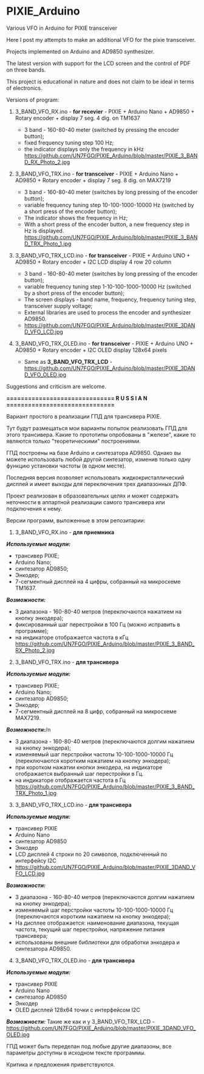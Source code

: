 # PIXIE_Arduino
Various VFO in Arduino for PIXIE transceiver

Here I post my attempts to make an additional VFO for the pixie transceiver.

Projects implemented on Arduino and AD9850 synthesizer.

The latest version with support for the LCD screen and the control of PDF on three bands.

This project is educational in nature and does not claim to be ideal in terms of electronics.

Versions of program:

1. 3_BAND_VFO_RX.ino - **for recevier** - PIXIE + Arduino Nano + AD9850 + Rotary encoder + display 7 seg. 4 dig. on TM1637
	- 3 band - 160-80-40 meter (switched by pressing the encoder button);
	- fixed frequency tuning step 100 Hz;
	- the indicator displays only the frequency in kHz
	https://github.com/UN7FGO/PIXIE_Arduino/blob/master/PIXIE_3_BAND_RX_Photo_2.jpg

2. 3_BAND_VFO_TRX.ino - **for transceiver** - PIXIE + Arduino Nano + AD9850 + Rotary encoder + display 7 seg. 8 dig. on MAX7219
	- 3 band - 160-80-40 meter (switches by long pressing of the encoder button);
	- variable frequency tuning step 10-100-1000-10000 Hz (switched by a short press of the encoder button);
	- The indicator shows the frequency in Hz;
	- With a short press of the encoder button, a new frequency step in Hz is displayed.
	https://github.com/UN7FGO/PIXIE_Arduino/blob/master/PIXIE_3_BAND_TRX_Photo_1.jpg

3. 3_BAND_VFO_TRX_LCD.ino - **for transceiver** - PIXIE + Arduino UNO + AD9850 + Rotary encoder + I2C LCD display 4 row 20 column
	- 3 band - 160-80-40 meter (switches by long pressing of the encoder button);
	- variable frequency tuning step 1-10-100-1000-10000 Hz (switched by a short press of the encoder button);
	- The screen displays - band name, frequency, frequency tuning step, transceiver supply voltage;
	- External libraries are used to process the encoder and synthesizer AD9850.
	- https://github.com/UN7FGO/PIXIE_Arduino/blob/master/PIXIE_3DAND_VFO_LCD.jpg

4. 3_BAND_VFO_TRX_OLED.ino - **for transceiver** - PIXIE + Arduino UNO + AD9850 + Rotary encoder + I2C OLED display 128x64 pixels
	- Same as **3_BAND_VFO_TRX_LCD** - https://github.com/UN7FGO/PIXIE_Arduino/blob/master/PIXIE_3DAND_VFO_OLED.jpg


Suggestions and criticism are welcome.


**============================== R U S S I A N ==============================**


Вариант простого в реализации ГПД для трансивера PIXIE.

Тут будут размещаться мои варианты попыток реализовать ГПД для этого трансивера.
Какие то прототипы опробованы в "железе", какие то являются только "теоретическими" построениями.

ГПД построены на базе Arduino и синтезатора AD9850.
Однако вы можете использовать любой другой синтезатор, изменив только одну функцию установки частоты (в одном месте).

Последняя версия позволяет использовать жидкокристаллический дисплей и имеет выходы для переключения трех диапазонных ДПФ.

Проект реализован в образовательных целях и может содержать неточности в аппартной реализации самого трансивера или подключения к нему.

Версии программ, выложенные в этом репозитарии:


1. 3_BAND_VFO_RX.ino - **для приемника** 

***Используемые модули:***
- трансивер PIXIE;
- Arduino Nano;
- синтезатор AD9850;
- Энкодер;
- 7-сегментный дисплей на 4 цифры, собранный на микросхеме TM1637.

***Возможности:***
- 3 диапазона - 160-80-40 метров (переключаются нажатием на кнопку энкодера);
- фиксированный шаг перестройки в 100 Гц (можно исправить в программе);
- на индикаторе отображается частота в кГц
https://github.com/UN7FGO/PIXIE_Arduino/blob/master/PIXIE_3_BAND_RX_Photo_2.jpg


2. 3_BAND_VFO_TRX.ino - **для трансивера**

***Используемые модули:***
- трансивер PIXIE;
- Arduino Nano; 
- синтезатор AD9850;
- Энкодер;
- 7-сегментный дисплей на 8 цифр, собранный на микросхеме MAX7219.

***Возможности:***/n
- 3 диапазона - 160-80-40 метров (переключаются долгим нажатием на кнопку энкодера);
- изменяемый шаг перстройки частоты 10-100-1000-10000 Гц (переключаются коротким нажатием на кнопку энкодера);
- при коротком нажатии кнопки энкодера, на индикаторе отображается выбранный шаг перестройки в Гц.
- на индикаторе отображается частота в Гц
https://github.com/UN7FGO/PIXIE_Arduino/blob/master/PIXIE_3_BAND_TRX_Photo_1.jpg


3. 3_BAND_VFO_TRX_LCD.ino - **для трансивера**

***Используемые модули:***
- трансивер PIXIE 
- Arduino Nano 
- синтезатор AD9850 
- Энкодер
- LCD дисплей 4 строки по 20 символов, подключенный по интерфейсу I2C
- https://github.com/UN7FGO/PIXIE_Arduino/blob/master/PIXIE_3DAND_VFO_LCD.jpg

	
***Возможности:***
- 3 диапазона - 160-80-40 метров (переключаются долгим нажатием на кнопку энкодера);
- изменяемый шаг перстройки частоты 10-100-1000-10000 Гц (переключаются коротким нажатием на кнопку энкодера);
- На дисплее отображается: наименование диапазона, текущая частота, текущий шаг перестройки, напряжение питания трансивера;
- использованы внешние библиотеки для обработки энкодера и синтезатора AD9850.

4. 3_BAND_VFO_TRX_OLED.ino - **для трансивера**

***Используемые модули:***
- трансивер PIXIE 
- Arduino Nano 
- синтезатор AD9850 
- Энкодер
- OLED дисплей 128х64 точки с интерфейсом I2C
	
***Возможности:***
Такие же как и у 3_BAND_VFO_TRX_LCD - https://github.com/UN7FGO/PIXIE_Arduino/blob/master/PIXIE_3DAND_VFO_OLED.jpg

ГПД может быть переделан под любые другие диапазоны, все параметры доступны в исходном тексте программы.

Критика и предложения приветствуются.
